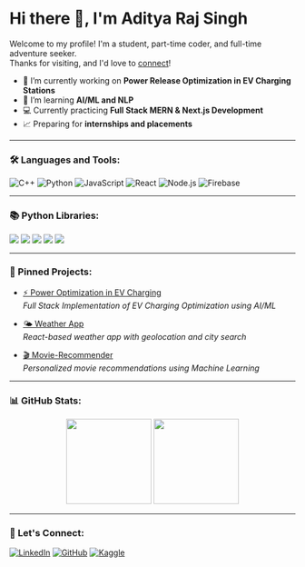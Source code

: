 # Hi there 👋, I'm Aditya Raj Singh

Welcome to my profile! I'm a student, part-time coder, and full-time adventure seeker.  
Thanks for visiting, and I'd love to [connect](#)!

- 🚀 I’m currently working on **Power Release Optimization in EV Charging Stations**
- 🧠 I’m learning **AI/ML and NLP**
- 💻 Currently practicing **Full Stack MERN & Next.js Development**
- 📈 Preparing for **internships and placements**  

---

### 🛠️ Languages and Tools:
![C++](https://img.shields.io/badge/C++-00599C?style=for-the-badge&logo=cplusplus&logoColor=white)
![Python](https://img.shields.io/badge/Python-3776AB?style=for-the-badge&logo=python&logoColor=white)
![JavaScript](https://img.shields.io/badge/JavaScript-F7DF1E?style=for-the-badge&logo=javascript&logoColor=black)
![React](https://img.shields.io/badge/React-20232A?style=for-the-badge&logo=react&logoColor=61DAFB)
![Node.js](https://img.shields.io/badge/Node.js-43853D?style=for-the-badge&logo=node-dot-js&logoColor=white)
![Firebase](https://img.shields.io/badge/Firebase-FFCA28?style=for-the-badge&logo=firebase&logoColor=black)

---

### 📚 Python Libraries:
<p>
  <img src="https://img.shields.io/badge/Scikit--Learn-F7931E?style=for-the-badge&logo=scikitlearn&logoColor=white"/>
  <img src="https://img.shields.io/badge/Pandas-150458?style=for-the-badge&logo=pandas&logoColor=white"/>
  <img src="https://img.shields.io/badge/Numpy-013243?style=for-the-badge&logo=numpy&logoColor=white"/>
  <img src="https://img.shields.io/badge/Matplotlib-0769AD?style=for-the-badge&logo=python&logoColor=white"/>
  <img src="https://img.shields.io/badge/Seaborn-FF6F00?style=for-the-badge&logo=python&logoColor=white"/>
</p>

---

### 📌 Pinned Projects:
- [⚡ Power Optimization in EV Charging](https://github.com/yourusername/ev-charging-project)  
  *Full Stack Implementation of EV Charging Optimization using AI/ML*

- [🌤️ Weather App](https://github.com/yourusername/weather-app)  
  *React-based weather app with geolocation and city search*

- [🎬 Movie-Recommender](https://github.com/yourusername/movie-recommender)  
  *Personalized movie recommendations using Machine Learning*

---

### 📊 GitHub Stats:
<p align="center">
  <img src="https://github-readme-stats.vercel.app/api?username=yourusername&show_icons=true&theme=dark" height="150">
  <img src="https://github-readme-streak-stats.herokuapp.com/?user=yourusername&theme=dark" height="150">
</p>

---

### 🤝 Let's Connect:
[![LinkedIn](https://img.shields.io/badge/LinkedIn-0A66C2?style=for-the-badge&logo=linkedin&logoColor=white)](https://linkedin.com/in/yourusername)
[![GitHub](https://img.shields.io/badge/GitHub-181717?style=for-the-badge&logo=github&logoColor=white)](https://github.com/yourusername)
[![Kaggle](https://img.shields.io/badge/Kaggle-20BEFF?style=for-the-badge&logo=kaggle&logoColor=white)](https://kaggle.com/yourusername)
